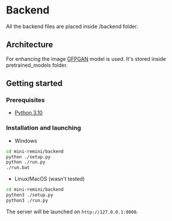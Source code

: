 # Backend

All the backend files are placed inside /backend folder.

## Architecture

For enhancing the image [GFPGAN](https://github.com/TencentARC/GFPGAN) model is used. It's stored inside pretrained_models folder.

## Getting started

### Prerequisites

- [Python 3.10](https://www.python.org/downloads/release/python-3109/)

### Installation and launching

- Windows
```bash
cd mini-remini/backend
python ./setup.py
python ./run.py
./run.bat
```

- Linux/MacOS (wasn't tested)
```bash
cd mini-remini/backend
python3 ./setup.py
python3 ./run.py
```

The server will be launched on `http://127.0.0.1:8000`. 

